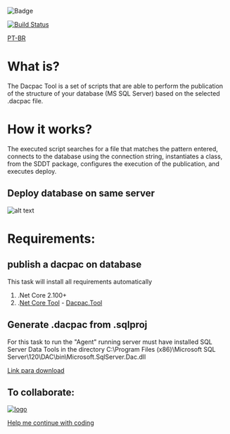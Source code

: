 ﻿![Badge](https://opensource-gag.vsrm.visualstudio.com/_apis/public/Release/badge/d3f0baad-0ba9-4d85-8676-a331fd4094cb/2/2)

[![Build Status](https://opensource-gag.visualstudio.com/Visual%20Studio%20Marketplace/_apis/build/status/SQL%20Server%20Dacpac%20Tool%20-%20Continuous%20Delivery?branchName=master)](https://opensource-gag.visualstudio.com/Visual%20Studio%20Marketplace/_build/latest?definitionId=6&branchName=master)

[PT-BR](./src/AzureDevOps/SQLServerDeploy/readme-pt-br.md)
# **What is?**

The Dacpac Tool is a set of scripts that are able to perform the publication of the structure of your database (MS SQL Server) based on the selected .dacpac file.

# **How it works?**

The executed script searches for a file that matches the pattern entered, connects to the database using the connection string, instantiates a class, from the SDDT package, configures the execution of the publication, and executes deploy.

## Deploy  database on same server
![alt text](https://raw.githubusercontent.com/GustavoAmerico/SQLServerDeploy/master/AzureDevOps/SQLServerDeploy/images/screenshot_2.png "Scheenshot")


# **Requirements:**

## publish a dacpac on database
This task will install all requirements automatically

1. .Net Core 2.100+
2. .[Net Core Tool](./docs/How-use.md) - [Dacpac.Tool](https://www.nuget.org/packages/Dacpac.Tool/)

## Generate .dacpac from .sqlproj
For this task to run the "Agent" running server must have installed SQL Server Data Tools in the directory C:\Program Files (x86)\Microsoft SQL Server\120\DAC\bin\Microsoft.SqlServer.Dac.dll

[Link para download](https://docs.microsoft.com/pt-br/sql/ssdt/download-sql-server-data-tools-ssdt)
 

## **To collaborate:**
  
[![logo](https://ms-vsts.gallerycdn.vsassets.io/extensions/ms-vsts/services-github/1.0.5/1479220457210/Microsoft.VisualStudio.Services.Icons.Branding)](https://github.com/GustavoAmerico/SQLServerDeploy)

 
[Help me continue with coding](https://www.paypal.com/cgi-bin/webscr?cmd=_s-xclick&hosted_button_id=GAAV5TY5P8AJL&source=url)